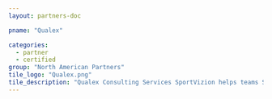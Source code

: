 ```yaml
---
layout: partners-doc

pname: "Qualex"

categories: 
  - partner
  - certified
group: "North American Partners"
tile_logo: "Qualex.png"
tile_description: "Qualex Consulting Services SportVizion helps teams See Beyond the Data with a 360 degree view of their fans in real time. Providing predictive analytics for targeted campaigns and business objectives."
---
```

